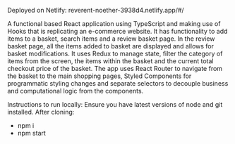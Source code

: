 Deployed on Netlify: reverent-noether-3938d4.netlify.app/#/ 

A functional based React application using TypeScript and making use of Hooks that is replicating an e-commerce website. 
It has functionality to add items to a basket, search items and a review basket page. 
In the review basket page, all the items added to basket are displayed and allows for basket modifications. 
It uses Redux to manage state, filter the category of items from the screen, the items within the basket and the current total checkout price of the basket. 
The app uses React Router to navigate from the basket to the main shopping pages, Styled Components for programmatic styling changes and separate selectors to decouple business and computational logic from the components.

Instructions to run locally:
Ensure you have latest versions of node and git installed.
After cloning:
- npm i
- npm start
